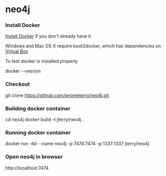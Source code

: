 neo4j
=====

### Install Docker
[Install Docker](https://docs.docker.com/installation/) if you don't already have it. 

Windows and Mac OS X require boot2docker, which has dependencies on [Virtual Box](https://www.virtualbox.org/wiki/Downloads)

To test docker is installed properly

docker --vesrion

### Checkout
git clone https://github.com/jerometerry/neo4j.git

### Building docker container
cd neo4j
docker build -t jterry/neo4j .

### Running docker container
docker run -itd --name neo4j -p 7474:7474 -p 1337:1337 jterry/neo4j

### Open neo4j in browser
http://localhost:7474
